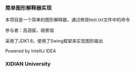### 简单图形解释器实现

本项目是一个简单的图形解释器，通过修改test.txt文件中的命令

参与者：高涵宸，胡景瑞

采用了JDK1.8，使用了Swing框架来实现图形输出

Powered by IntelliJ IDEA

### **XIDIAN University**
